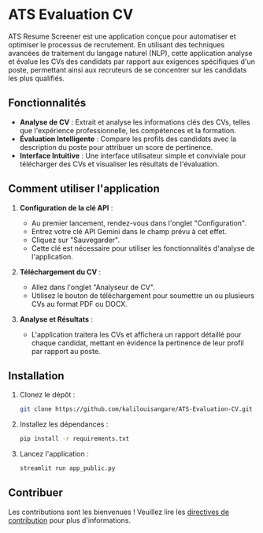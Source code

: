 # ATS Evaluation CV

ATS Resume Screener est une application conçue pour automatiser et optimiser le processus de recrutement. En utilisant des techniques avancées de traitement du langage naturel (NLP), cette application analyse et évalue les CVs des candidats par rapport aux exigences spécifiques d'un poste, permettant ainsi aux recruteurs de se concentrer sur les candidats les plus qualifiés.

## Fonctionnalités

- **Analyse de CV** : Extrait et analyse les informations clés des CVs, telles que l'expérience professionnelle, les compétences et la formation.
- **Évaluation Intelligente** : Compare les profils des candidats avec la description du poste pour attribuer un score de pertinence.
- **Interface Intuitive** : Une interface utilisateur simple et conviviale pour télécharger des CVs et visualiser les résultats de l'évaluation.

## Comment utiliser l'application

1.  **Configuration de la clé API** :
    *   Au premier lancement, rendez-vous dans l'onglet "Configuration".
    *   Entrez votre clé API Gemini dans le champ prévu à cet effet.
    *   Cliquez sur "Sauvegarder".
    *   Cette clé est nécessaire pour utiliser les fonctionnalités d'analyse de l'application.

2.  **Téléchargement du CV** :
    *   Allez dans l'onglet "Analyseur de CV".
    *   Utilisez le bouton de téléchargement pour soumettre un ou plusieurs CVs au format PDF ou DOCX.

3.  **Analyse et Résultats** :
    *   L'application traitera les CVs et affichera un rapport détaillé pour chaque candidat, mettant en évidence la pertinence de leur profil par rapport au poste.

## Installation

1.  Clonez le dépôt :
    ```bash
    git clone https://github.com/kalilouisangare/ATS-Evaluation-CV.git
    ```
2.  Installez les dépendances :
    ```bash
    pip install -r requirements.txt
    ```
3.  Lancez l'application :
    ```bash
    streamlit run app_public.py
    ```

## Contribuer

Les contributions sont les bienvenues ! Veuillez lire les [directives de contribution](CONTRIBUTING.md) pour plus d'informations.
